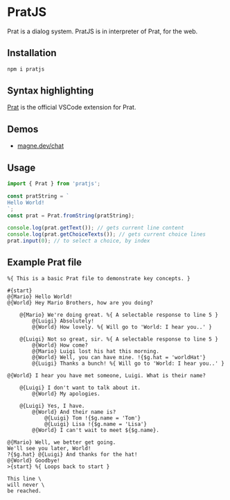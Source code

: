 # PratJS

Prat is a dialog system. PratJS is in interpreter of Prat, for the web.

## Installation

```sh
npm i pratjs
```

## Syntax highlighting

[Prat](https://marketplace.visualstudio.com/items?itemName=magneet.prat) is the official VSCode extension for Prat.

## Demos

- [magne.dev/chat](https://magne.dev/chat)

## Usage

```js
import { Prat } from 'pratjs';

const pratString = `
Hello World!
`;
const prat = Prat.fromString(pratString);

console.log(prat.getText()); // gets current line content
console.log(prat.getChoiceTexts()); // gets current choice lines
prat.input(0); // to select a choice, by index
```

## Example Prat file

```prat
%{ This is a basic Prat file to demonstrate key concepts. }

#{start}
@{Mario} Hello World!
@{World} Hey Mario Brothers, how are you doing?

	@{Mario} We're doing great. %{ A selectable response to line 5 }
		@{Luigi} Absolutely!
		@{World} How lovely. %{ Will go to 'World: I hear you..' }

	@{Luigi} Not so great, sir. %{ A selectable response to line 5 }
		@{World} How come?
		@{Mario} Luigi lost his hat this morning.
		@{World} Well, you can have mine. !{$g.hat = 'worldHat'}
		@{Luigi} Thanks a bunch! %{ Will go to 'World: I hear you..' }

@{World} I hear you have met someone, Luigi. What is their name?

	@{Luigi} I don't want to talk about it.
		@{World} My apologies.

	@{Luigi} Yes, I have.
		@{World} And their name is?
			@{Luigi} Tom !{$g.name = 'Tom'}
			@{Luigi} Lisa !{$g.name = 'Lisa'}
		@{World} I can't wait to meet ${$g.name}.

@{Mario} Well, we better get going.
We'll see you later, World!
?{$g.hat} @{Luigi} And thanks for the hat!
@{World} Goodbye!
>{start} %{ Loops back to start }

This line \
will never \
be reached.
```
